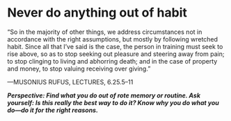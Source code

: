 # Never do anything out of habit

“So in the majority of other things, we address circumstances not in accordance with the right assumptions, but mostly by following wretched habit. Since all that I’ve said is the case, the person in training must seek to rise above, so as to stop seeking out pleasure and steering away from pain; to stop clinging to living and abhorring death; and in the case of property and money, to stop valuing receiving over giving.”

—MUSONIUS RUFUS, LECTURES, 6.25.5–11

***Perspective: Find what you do out of rote memory or routine. Ask yourself: Is this really the best way to do it? Know why you do what you do—do it for the right reasons.***